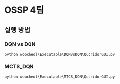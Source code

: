 # OSSP 4팀

## 실행 방법

### DQN vs DQN
```
python woocheol\Executable\DQNvsDQN\QuoridorGUI.py
```

### MCTS_DQN
```
python woocheol\Executable\MTCS_DQN\QuoridorGUI.py
```
